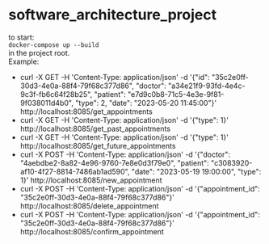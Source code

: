 # software_architecture_project
to start:  
`docker-compose up --build`  
in the project root.  
Example:  
 - curl -X GET -H 'Content-Type: application/json' -d '{"id": "35c2e0ff-30d3-4e0a-88f4-79f68c377d86", "doctor": "a34e21f9-93fd-4e4c-9c3f-fb6c64f28b25", "patient": "e7d9c0b8-71c5-4e3e-9f81-9f038011d4b0", "type": 2, "date": "2023-05-20 11:45:00"}' http://localhost:8085/get_appointments
 - curl -X GET -H 'Content-Type: application/json' -d '{"type": 1}' http://localhost:8085/get_past_appointments
 - curl -X GET -H 'Content-Type: application/json' -d '{"type": 1}' http://localhost:8085/get_future_appointments
 - curl -X POST -H 'Content-Type: application/json' -d '{"doctor": "4aebdbe2-8a82-4e96-9760-7e8e0d3f79e0", "patient": "c3083920-af10-4f27-8814-7486ab1ad590", "date": "2023-05-19 19:00:00", "type": 1}' http://localhost:8085/new_appointment
 - curl -X POST -H 'Content-Type: application/json' -d '{"appointment_id": "35c2e0ff-30d3-4e0a-88f4-79f68c377d86"}' http://localhost:8085/delete_appointment
 - curl -X POST -H 'Content-Type: application/json' -d '{"appointment_id": "35c2e0ff-30d3-4e0a-88f4-79f68c377d86"}' http://localhost:8085/confirm_appointment
